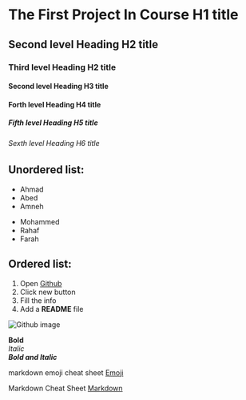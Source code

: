# The First Project In Course H1 title
## Second level Heading H2 title
### Third level Heading H2 title
#### Second level Heading H3 title
#### Forth level Heading H4 title
##### Fifth level Heading H5 title
###### Sexth level Heading H6 title

## Unordered list:
- Ahmad
- Abed
- Amneh
* Mohammed
* Rahaf
* Farah

## Ordered list:
1. Open [Github](https://github.com)
2. Click new button
3. Fill the info
4. Add a **README** file

![Github image](https://github.githubassets.com/images/modules/logos_page/GitHub-Mark.png)


**Bold**
</br>
*Italic*
</br>
***Bold and Italic***


markdown emoji cheat sheet [Emoji](https://gist.github.com/rxaviers/7360908)

Markdown Cheat Sheet [Markdown](https://www.markdownguide.org/cheat-sheet/)


